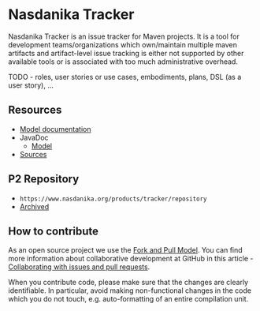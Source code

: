 # Nasdanika Tracker

Nasdanika Tracker is an issue tracker for Maven projects. It is a tool for development teams/organizations which own/maintain multiple maven artifacts and artifact-level issue tracking 
is either not supported by other available tools or is associated with too much administrative overhead.

TODO - roles, user stories or use cases, embodiments, plans, DSL (as a user story), ...   

## Resources

* [Model documentation](modeldoc/index.html)
* JavaDoc
    * [Model](apidocs/model)
* [Sources](tracker.zip)    

## P2 Repository

* ``https://www.nasdanika.org/products/tracker/repository``
* [Archived](https://www.nasdanika.org/products/tracker/org.nasdanika.bank.repository-0.1.0-SNAPSHOT.zip)

## How to contribute

As an open source project we use the [Fork and Pull Model](https://help.github.com/articles/about-collaborative-development-models/).
You can find more information about collaborative development at GitHub in this article - [Collaborating with issues and pull requests](https://help.github.com/categories/collaborating-with-issues-and-pull-requests).

When you contribute code, please make sure that the changes are clearly identifiable. In particular, avoid making non-functional changes in the code which you do not touch, 
e.g. auto-formatting of an entire compilation unit. 

